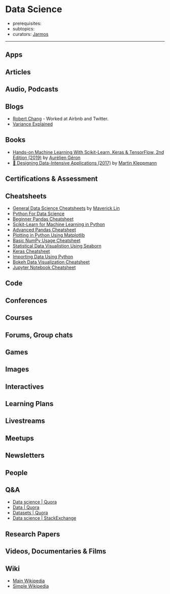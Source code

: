 # Data Science
- prerequisites:
- subtopics:
- curators: [Jarmos](https://github.com/Jarmos-san)

------

## Apps

## Articles

## Audio, Podcasts

## Blogs

- [Robert Chang](https://medium.com/@rchang) - Worked at Airbnb and Twitter.
- [Variance Explained](http://varianceexplained.org/)


## Books

- [Hands-on Machine Learning With Scikit-Learn, Keras & TensorFlow, 2nd Edition (2019)](https://www.oreilly.com/library/view/hands-on-machine-learning/9781492032632/) by [Aurélien Géron](https://twitter.com/aureliengeron?lang=en)
- [📕 Designing Data-Intensive Applications (2017)](https://dataintensive.net/) by [Martin Kleppmann](https://martin.kleppmann.com/)


## Certifications & Assessment

## Cheatsheets

- [General Data Science Cheatsheets](https://github.com/ml874/Data-Science-Cheatsheet/blob/master/data-science-cheatsheet.pdf) by [Maverick Lin](https://github.com/ml874)
- [Python For Data Science](https://datacamp-community-prod.s3.amazonaws.com/e30fbcd9-f595-4a9f-803d-05ca5bf84612)
- [Beginner Pandas Cheatsheet](https://datacamp-community-prod.s3.amazonaws.com/fbc502d0-46b2-4e1b-b6b0-5402ff273251)
- [Scikit-Learn for Machine Learning in Python](https://datacamp-community-prod.s3.amazonaws.com/5433fa18-9f43-44cc-b228-74672efcd116)
- [Advanced Pandas Cheatsheet](https://datacamp-community-prod.s3.amazonaws.com/9f0f2ae1-8bd8-4302-a67b-e17f3059d9e8)
- [Plotting in Python Using Matplotlib](https://datacamp-community-prod.s3.amazonaws.com/28b8210c-60cc-4f13-b0b4-5b4f2ad4790b)
- [Basic NumPy Usage Cheatsheet](https://datacamp-community-prod.s3.amazonaws.com/e9f83f72-a81b-42c7-af44-4e35b48b20b7)
- [Statistical Data Visualistion Using Seaborn](https://datacamp-community-prod.s3.amazonaws.com/f9f06e72-519a-4722-9912-b5de742dbac4)
- [Keras Cheatsheet](https://datacamp-community-prod.s3.amazonaws.com/94fc681d-5422-40cb-a129-2218e9522f17)
- [Importing Data Using Python](https://datacamp-community-prod.s3.amazonaws.com/50d31142-3de0-4159-89b9-18b718a728ef)
- [Bokeh Data Visualization Cheatsheet](https://datacamp-community-prod.s3.amazonaws.com/f9511cf4-abb9-4f52-9663-ea93b29ee4b7)
- [Jupyter Notebook Cheatsheet](https://datacamp-community-prod.s3.amazonaws.com/f9511cf4-abb9-4f52-9663-ea93b29ee4b7)

## Code

## Conferences

## Courses

## Forums, Group chats

## Games

## Images

## Interactives

## Learning Plans

## Livestreams

## Meetups

## Newsletters

## People

## Q&A

- [Data science | Quora](https://www.quora.com/topic/Data-Science)
- [Data | Quora](https://www.quora.com/topic/Data)
- [Datasets | Quora](https://www.quora.com/topic/Datasets)
- [Data science | StackExchange](https://datascience.stackexchange.com)

## Research Papers

## Videos, Documentaries & Films

## Wiki

- [Main Wikipedia](https://en.wikipedia.org/wiki/Data_science)
- [Simple Wikipedia](https://simple.wikipedia.org/wiki/Data_science)

